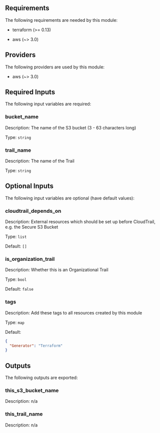 ## Requirements

The following requirements are needed by this module:

- terraform (>= 0.13)

- aws (~> 3.0)

## Providers

The following providers are used by this module:

- aws (~> 3.0)

## Required Inputs

The following input variables are required:

### bucket\_name

Description: The name of the S3 bucket (3 - 63 characters long)

Type: `string`

### trail\_name

Description: The name of the Trail

Type: `string`

## Optional Inputs

The following input variables are optional (have default values):

### cloudtrail\_depends\_on

Description: External resources which should be set up before CloudTrail, e.g. the Secure S3 Bucket

Type: `list`

Default: `[]`

### is\_organization\_trail

Description: Whether this is an Organizational Trail

Type: `bool`

Default: `false`

### tags

Description: Add these tags to all resources created by this module

Type: `map`

Default:

```json
{
  "Generator": "Terraform"
}
```

## Outputs

The following outputs are exported:

### this\_s3\_bucket\_name

Description: n/a

### this\_trail\_name

Description: n/a
